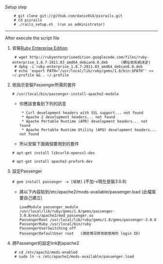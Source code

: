 Setup step

        # git clone git://github.com/danix914/pixrails.git
        # cd pixrails
        # ./rails_setup.sh  (run as administrator)

* * *
After execute the script file

1. 安裝[Ruby Enterprise Edition](http://www.rubyenterpriseedition.com/index.html)

        # wget http://rubyenterpriseedition.googlecode.com/files/ruby-enterprise_1.8.7-2011.03_amd64_debian6.0.deb      (網址依系統決定)
        # dpkg -i ruby-enterprise_1.8.7-2011.03_amd64_debian6.0.deb
        # echo 'export PATH="/usr/local/lib/ruby/gems/1.8/bin:$PATH"' >> ~/.profile && . ~/.profile

2. 依指示安裝Passenger所需的套件

    `# /usr/local/bin/passenger-install-apache2-module`

    *   你應該會看到下列的訊息

             * Curl development headers with SSL support... not found
             * Apache 2 development headers... not found
             * Apache Portable Runtime (APR) development headers... not found
             * Apache Portable Runtime Utility (APU) development headers... not found

    *   所以安裝下面兩個要用到的套件

    `# apt-get install libcurl4-openssl-dev`

    `# apt-get install apache2-prefork-dev`

3. 設定Passenger

    `# gem install passenger -v [版號]`     (不加-v現在是裝3.0.8)

    *   將以下內容貼到/etc/apache2/mods-available/passenger.load    (此檔案要自己建立)

            LoadModule passenger_module /usr/local/lib/ruby/gems/1.8/gems/passenger-3.0.8/ext/apache2/mod_passenger.so
            PassengerRoot /usr/local/lib/ruby/gems/1.8/gems/passenger-3.0.8
            PassengerRuby /usr/local/bin/ruby
            PassengerUserSwitching off
            PassengerDefaultUser root   (請依情況修改欲使用的 login ID)

4. 將Passenger的設定link到apache2

        # cd /etc/apach2/mods-enabled
        # sudo ln -s /etc/apache2/mods-available/passenger.load
